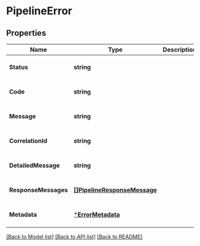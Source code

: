 # PipelineError

## Properties
Name | Type | Description | Notes
------------ | ------------- | ------------- | -------------
**Status** | **string** |  | [optional] [default to null]
**Code** | **string** |  | [optional] [default to null]
**Message** | **string** |  | [optional] [default to null]
**CorrelationId** | **string** |  | [optional] [default to null]
**DetailedMessage** | **string** |  | [optional] [default to null]
**ResponseMessages** | [**[]PipelineResponseMessage**](PipelineResponseMessage.md) |  | [optional] [default to null]
**Metadata** | [***ErrorMetadata**](ErrorMetadata.md) |  | [optional] [default to null]

[[Back to Model list]](../README.md#documentation-for-models) [[Back to API list]](../README.md#documentation-for-api-endpoints) [[Back to README]](../README.md)

